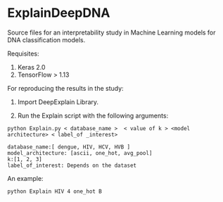 # ExplainDeepDNA


Source files for an interpretability study in Machine Learning models for DNA classification models.

Requisites:
1. Keras 2.0
2. TensorFlow > 1.13

For reproducing the results in the study: 
1. Import DeepExplain Library.

2. Run the Explain script with the following arguments:
```
python Explain.py < database_name >  < value of k > <model architecture> < label_of _interest>

database_name:[ dengue, HIV, HCV, HVB ]
model_architecture: [ascii, one_hot, avg_pool]
k:[1, 2, 3]
label_of_interest: Depends on the dataset
```
An example: 
```
python Explain HIV 4 one_hot B
```
